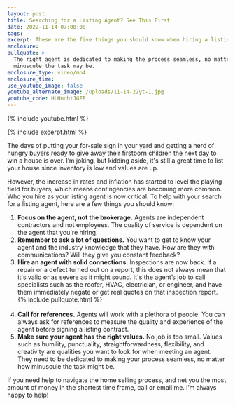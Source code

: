 ```yaml
---
layout: post
title: Searching for a Listing Agent? See This First
date: 2022-11-14 07:00:00
tags:
excerpt: These are the five things you should know when hiring a listing agent.
enclosure:
pullquote: >-
  The right agent is dedicated to making the process seamless, no matter how
  minuscule the task may be.
enclosure_type: video/mp4
enclosure_time:
use_youtube_image: false
youtube_alternate_image: /uploads/11-14-22yt-1.jpg
youtube_code: HLHnohtJGFE
---
```

{% include youtube.html %}

{% include excerpt.html %}

The days of putting your for-sale sign in your yard and getting a herd of hungry buyers ready to give away their firstborn children the next day to win a house is over. I’m joking, but kidding aside, it's still a great time to list your house since inventory is low and values are up.&nbsp;

However, the increase in rates and inflation has started to level the playing field for buyers, which means contingencies are becoming more common. Who you hire as your listing agent is now critical. To help with your search for a listing agent, here are a few things you should know:

1. **Focus on the agent, not the brokerage.** Agents are independent contractors and not employees. The quality of service is dependent on the agent that you're hiring.&nbsp;
2. **Remember to ask a lot of questions.** You want to get to know your agent and the industry knowledge that they have. How are they with communications? Will they give you constant feedback?
3. **Hire an agent with solid connections.** Inspections are now back. If a repair or a defect turned out on a report, this does not always mean that it's valid or as severe as it might sound. It's the agent’s job to call specialists such as the roofer, HVAC, electrician, or engineer, and have them immediately negate or get real quotes on that inspection report.<br>{% include pullquote.html %}<br>​​
4. **Call for references.** Agents will work with a plethora of people. You can always ask for references to measure the quality and experience of the agent before signing a listing contract.&nbsp;
5. **Make sure your agent has the right values.** No job is too small. Values such as humility, punctuality, straightforwardness, flexibility, and creativity are qualities you want to look for when meeting an agent. They need to be dedicated to making your process seamless, no matter how minuscule the task might be.

If you need help to navigate the home selling process, and net you the most amount of money in the shortest time frame, call or email me. I’m always happy to help\!